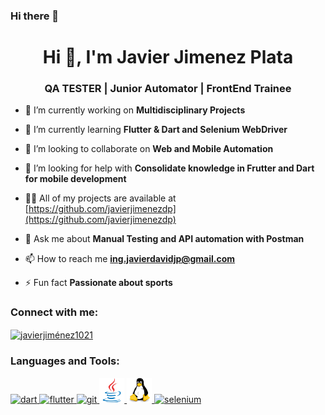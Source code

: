 ### Hi there 👋

<h1 align="center">Hi 👋, I'm Javier Jimenez Plata</h1>
<h3 align="center">QA TESTER | Junior Automator | FrontEnd Trainee</h3>

- 🔭 I’m currently working on **Multidisciplinary Projects**

- 🌱 I’m currently learning **Flutter & Dart and Selenium WebDriver**

- 👯 I’m looking to collaborate on **Web and Mobile Automation**

- 🤝 I’m looking for help with **Consolidate knowledge in Frutter and Dart for mobile development**

- 👨‍💻 All of my projects are available at [https://github.com/javierjimenezdp](https://github.com/javierjimenezdp)

- 💬 Ask me about **Manual Testing and API automation with Postman**

- 📫 How to reach me **ing.javierdavidjp@gmail.com**

- ⚡ Fun fact **Passionate about sports**

<h3 align="left">Connect with me:</h3>
<p align="left">
<a href="https://linkedin.com/in/javierjiménez1021" target="blank"><img align="center" src="https://raw.githubusercontent.com/rahuldkjain/github-profile-readme-generator/master/src/images/icons/Social/linked-in-alt.svg" alt="javierjiménez1021" height="30" width="40" /></a>
</p>

<h3 align="left">Languages and Tools:</h3>
<p align="left"> <a href="https://dart.dev" target="_blank" rel="noreferrer"> <img src="https://www.vectorlogo.zone/logos/dartlang/dartlang-icon.svg" alt="dart" width="40" height="40"/> </a> <a href="https://flutter.dev" target="_blank" rel="noreferrer"> <img src="https://www.vectorlogo.zone/logos/flutterio/flutterio-icon.svg" alt="flutter" width="40" height="40"/> </a> <a href="https://git-scm.com/" target="_blank" rel="noreferrer"> <img src="https://www.vectorlogo.zone/logos/git-scm/git-scm-icon.svg" alt="git" width="40" height="40"/> </a> <a href="https://www.java.com" target="_blank" rel="noreferrer"> <img src="https://raw.githubusercontent.com/devicons/devicon/master/icons/java/java-original.svg" alt="java" width="40" height="40"/> </a> <a href="https://www.linux.org/" target="_blank" rel="noreferrer"> <img src="https://raw.githubusercontent.com/devicons/devicon/master/icons/linux/linux-original.svg" alt="linux" width="40" height="40"/> </a> <a href="https://www.selenium.dev" target="_blank" rel="noreferrer"> <img src="https://raw.githubusercontent.com/detain/svg-logos/780f25886640cef088af994181646db2f6b1a3f8/svg/selenium-logo.svg" alt="selenium" width="40" height="40"/> </a> </p>
